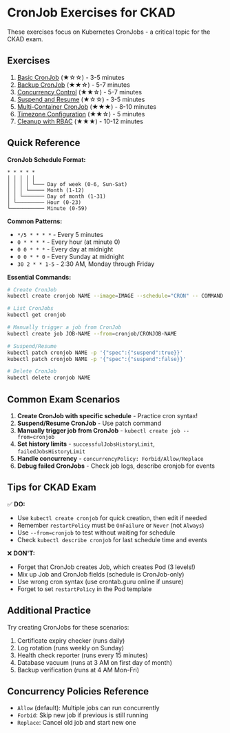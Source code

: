 # CronJob Exercises for CKAD

These exercises focus on Kubernetes CronJobs - a critical topic for the CKAD exam.

## Exercises

1. [Basic CronJob](01-basic-cronjob.md) (★☆☆) - 3-5 minutes
2. [Backup CronJob](02-backup-cronjob.md) (★★☆) - 5-7 minutes
3. [Concurrency Control](03-concurrency-control.md) (★★☆) - 5-7 minutes
4. [Suspend and Resume](04-suspend-resume.md) (★☆☆) - 3-5 minutes
5. [Multi-Container CronJob](05-multi-container.md) (★★★) - 8-10 minutes
6. [Timezone Configuration](06-timezone.md) (★★☆) - 5 minutes
7. [Cleanup with RBAC](07-cleanup-with-rbac.md) (★★★) - 10-12 minutes

## Quick Reference

**CronJob Schedule Format:**

```text
* * * * *
│ │ │ │ │
│ │ │ │ └─── Day of week (0-6, Sun-Sat)
│ │ │ └───── Month (1-12)
│ │ └─────── Day of month (1-31)
│ └───────── Hour (0-23)
└─────────── Minute (0-59)
```

**Common Patterns:**

- `*/5 * * * *` - Every 5 minutes
- `0 * * * *` - Every hour (at minute 0)
- `0 0 * * *` - Every day at midnight
- `0 0 * * 0` - Every Sunday at midnight
- `30 2 * * 1-5` - 2:30 AM, Monday through Friday

**Essential Commands:**

```bash
# Create CronJob
kubectl create cronjob NAME --image=IMAGE --schedule="CRON" -- COMMAND

# List CronJobs
kubectl get cronjob

# Manually trigger a job from CronJob
kubectl create job JOB-NAME --from=cronjob/CRONJOB-NAME

# Suspend/Resume
kubectl patch cronjob NAME -p '{"spec":{"suspend":true}}'
kubectl patch cronjob NAME -p '{"spec":{"suspend":false}}'

# Delete CronJob
kubectl delete cronjob NAME
```

## Common Exam Scenarios

1. **Create CronJob with specific schedule** - Practice cron syntax!
2. **Suspend/Resume CronJob** - Use patch command
3. **Manually trigger job from CronJob** - `kubectl create job --from=cronjob`
4. **Set history limits** - `successfulJobsHistoryLimit`, `failedJobsHistoryLimit`
5. **Handle concurrency** - `concurrencyPolicy: Forbid/Allow/Replace`
6. **Debug failed CronJobs** - Check job logs, describe cronjob for events

## Tips for CKAD Exam

✅ **DO:**

- Use `kubectl create cronjob` for quick creation, then edit if needed
- Remember `restartPolicy` must be `OnFailure` or `Never` (not `Always`)
- Use `--from=cronjob` to test without waiting for schedule
- Check `kubectl describe cronjob` for last schedule time and events

❌ **DON'T:**

- Forget that CronJob creates Job, which creates Pod (3 levels!)
- Mix up Job and CronJob fields (schedule is CronJob-only)
- Use wrong cron syntax (use crontab.guru online if unsure)
- Forget to set `restartPolicy` in the Pod template

## Additional Practice

Try creating CronJobs for these scenarios:

1. Certificate expiry checker (runs daily)
2. Log rotation (runs weekly on Sunday)
3. Health check reporter (runs every 15 minutes)
4. Database vacuum (runs at 3 AM on first day of month)
5. Backup verification (runs at 4 AM Mon-Fri)

## Concurrency Policies Reference

- `Allow` (default): Multiple jobs can run concurrently
- `Forbid`: Skip new job if previous is still running
- `Replace`: Cancel old job and start new one
